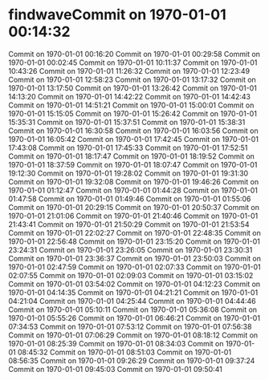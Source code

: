 # findwaveCommit on 1970-01-01 00:14:32
Commit on 1970-01-01 00:16:20
Commit on 1970-01-01 00:29:58
Commit on 1970-01-01 00:02:45
Commit on 1970-01-01 10:11:37
Commit on 1970-01-01 10:43:26
Commit on 1970-01-01 11:26:32
Commit on 1970-01-01 12:23:49
Commit on 1970-01-01 12:58:23
Commit on 1970-01-01 13:17:32
Commit on 1970-01-01 13:17:50
Commit on 1970-01-01 13:26:42
Commit on 1970-01-01 14:13:20
Commit on 1970-01-01 14:42:22
Commit on 1970-01-01 14:42:43
Commit on 1970-01-01 14:51:21
Commit on 1970-01-01 15:00:01
Commit on 1970-01-01 15:15:05
Commit on 1970-01-01 15:26:42
Commit on 1970-01-01 15:35:31
Commit on 1970-01-01 15:37:51
Commit on 1970-01-01 15:38:31
Commit on 1970-01-01 16:30:58
Commit on 1970-01-01 16:03:56
Commit on 1970-01-01 16:05:42
Commit on 1970-01-01 17:42:45
Commit on 1970-01-01 17:43:08
Commit on 1970-01-01 17:45:33
Commit on 1970-01-01 17:52:51
Commit on 1970-01-01 18:17:47
Commit on 1970-01-01 18:19:52
Commit on 1970-01-01 18:37:59
Commit on 1970-01-01 18:07:47
Commit on 1970-01-01 19:12:30
Commit on 1970-01-01 19:28:02
Commit on 1970-01-01 19:31:30
Commit on 1970-01-01 19:32:08
Commit on 1970-01-01 19:46:26
Commit on 1970-01-01 01:12:47
Commit on 1970-01-01 01:44:28
Commit on 1970-01-01 01:47:58
Commit on 1970-01-01 01:49:46
Commit on 1970-01-01 01:55:06
Commit on 1970-01-01 20:29:15
Commit on 1970-01-01 20:50:37
Commit on 1970-01-01 21:01:06
Commit on 1970-01-01 21:40:46
Commit on 1970-01-01 21:43:41
Commit on 1970-01-01 21:50:29
Commit on 1970-01-01 21:53:54
Commit on 1970-01-01 22:02:27
Commit on 1970-01-01 22:48:35
Commit on 1970-01-01 22:56:48
Commit on 1970-01-01 23:15:20
Commit on 1970-01-01 23:24:31
Commit on 1970-01-01 23:26:05
Commit on 1970-01-01 23:30:31
Commit on 1970-01-01 23:36:37
Commit on 1970-01-01 23:50:03
Commit on 1970-01-01 02:47:59
Commit on 1970-01-01 02:07:33
Commit on 1970-01-01 02:07:55
Commit on 1970-01-01 02:09:03
Commit on 1970-01-01 03:15:02
Commit on 1970-01-01 03:54:02
Commit on 1970-01-01 04:12:23
Commit on 1970-01-01 04:14:35
Commit on 1970-01-01 04:21:21
Commit on 1970-01-01 04:21:04
Commit on 1970-01-01 04:25:44
Commit on 1970-01-01 04:44:46
Commit on 1970-01-01 05:10:11
Commit on 1970-01-01 05:36:08
Commit on 1970-01-01 05:55:26
Commit on 1970-01-01 06:46:21
Commit on 1970-01-01 07:34:53
Commit on 1970-01-01 07:53:12
Commit on 1970-01-01 07:56:38
Commit on 1970-01-01 07:06:29
Commit on 1970-01-01 08:18:12
Commit on 1970-01-01 08:25:39
Commit on 1970-01-01 08:34:03
Commit on 1970-01-01 08:45:32
Commit on 1970-01-01 08:51:03
Commit on 1970-01-01 08:56:35
Commit on 1970-01-01 09:26:29
Commit on 1970-01-01 09:37:24
Commit on 1970-01-01 09:45:03
Commit on 1970-01-01 09:50:41
